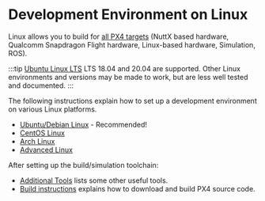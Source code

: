 # Development Environment on Linux

Linux allows you to build for [all PX4 targets](../dev_setup/dev_env.md#supported-targets) (NuttX based hardware, Qualcomm Snapdragon Flight hardware, Linux-based hardware, Simulation, ROS).

:::tip
[Ubuntu Linux LTS](../dev_setup/dev_env_linux_ubuntu.md) LTS 18.04 and 20.04 are supported. Other Linux environments and versions may be made to work, but are less well tested and documented.
:::

The following instructions explain how to set up a development environment on various Linux platforms.

* [Ubuntu/Debian Linux](../dev_setup/dev_env_linux_ubuntu.md) - Recommended!
* [CentOS Linux](../dev_setup/dev_env_linux_centos.md)
* [Arch Linux](../dev_setup/dev_env_linux_arch.md)
* [Advanced Linux](../dev_setup/dev_env_advanced_linux.md)


After setting up the build/simulation toolchain:
- [Additional Tools](../dev_setup/generic_dev_tools.md) lists some other useful tools.
- [Build instructions](../dev_setup/building_px4.md) explains how to download and build PX4 source code.
